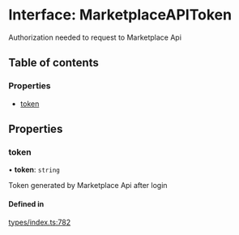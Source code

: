 # Interface: MarketplaceAPIToken

Authorization needed to request to Marketplace Api

## Table of contents

### Properties

- [token](MarketplaceAPIToken.md#token)

## Properties

### token

• **token**: `string`

Token generated by Marketplace Api after login

#### Defined in

[types/index.ts:782](https://github.com/nevermined-io/react-components/blob/fb2f21e/catalog/src/types/index.ts#L782)
